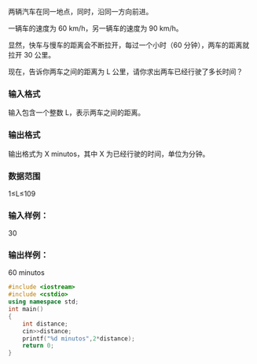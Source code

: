 两辆汽车在同一地点，同时，沿同一方向前进。

一辆车的速度为 60 km/h，另一辆车的速度为 90 km/h。

显然，快车与慢车的距离会不断拉开，每过一个小时（60 分钟），两车的距离就拉开 30 公里。

现在，告诉你两车之间的距离为 L 公里，请你求出两车已经行驶了多长时间？

### 输入格式
输入包含一个整数 L，表示两车之间的距离。

### 输出格式
输出格式为 X minutos，其中 X 为已经行驶的时间，单位为分钟。

### 数据范围
1≤L≤109
### 输入样例：
30
### 输出样例：
60 minutos

```c++
#include <iostream>
#include <cstdio>
using namespace std;
int main()
{
    int distance;
    cin>>distance;
    printf("%d minutos",2*distance);
    return 0;
}
```
